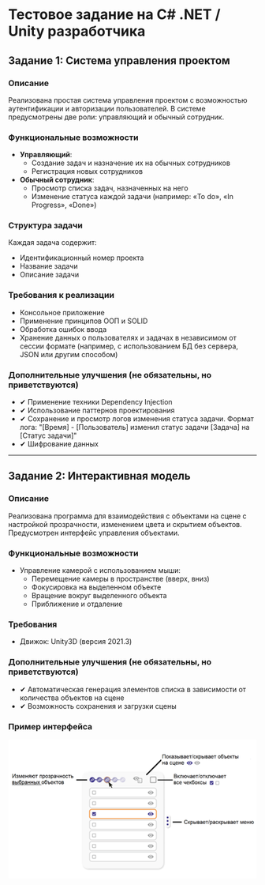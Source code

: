 # Тестовое задание на C# .NET / Unity разработчика

## Задание 1: Система управления проектом

### Описание
Реализована простая система управления проектом с возможностью аутентификации и авторизации пользователей. В системе предусмотрены две роли: управляющий и обычный сотрудник.

### Функциональные возможности
- **Управляющий**:
  - Создание задач и назначение их на обычных сотрудников
  - Регистрация новых сотрудников
- **Обычный сотрудник**:
  - Просмотр списка задач, назначенных на него
  - Изменение статуса каждой задачи (например: «To do», «In Progress», «Done»)

### Структура задачи
Каждая задача содержит:
- Идентификационный номер проекта
- Название задачи
- Описание задачи

### Требования к реализации
- Консольное приложение
- Применение принципов ООП и SOLID
- Обработка ошибок ввода
- Хранение данных о пользователях и задачах в независимом от сессии формате (например, с использованием БД без сервера, JSON или другим способом)

### Дополнительные улучшения (не обязательны, но приветствуются)
- ✔ Применение техники Dependency Injection
- ✔ Использование паттернов проектирования
- ✔ Сохранение и просмотр логов изменения статуса задачи. Формат лога: "[Время] - [Пользователь] изменил статус задачи [Задача] на [Статус задачи]"
- ✔ Шифрование данных

---

## Задание 2: Интерактивная модель

### Описание
Реализована программа для взаимодействия с объектами на сцене с настройкой прозрачности, изменением цвета и скрытием объектов. Предусмотрен интерфейс управления объектами.

### Функциональные возможности
- Управление камерой с использованием мыши:
  - Перемещение камеры в пространстве (вверх, вниз)
  - Фокусировка на выделенном объекте
  - Вращение вокруг выделенного объекта
  - Приближение и отдаление

### Требования
- Движок: Unity3D (версия 2021.3)

### Дополнительные улучшения (не обязательны, но приветствуются)
- ✔ Автоматическая генерация элементов списка в зависимости от количества объектов на сцене
- ✔ Возможность сохранения и загрузки сцены

### Пример интерфейса
![Пример интерфейса для модели](docs/Interface%20example.png)